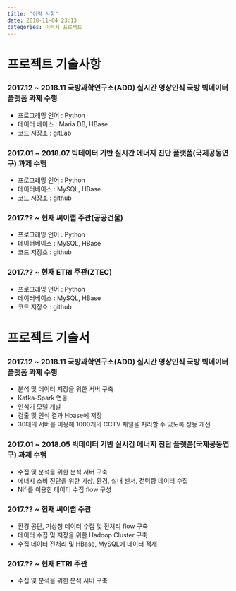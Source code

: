 ```yaml
---
title: "이력 사항"
date: 2018-11-04 23:13
categories: 이력서 프로젝트
---
```


# 프로젝트 기술사항

### 2017.12 ~ 2018.11 국방과학연구소(ADD) 실시간 영상인식 국방 빅데이터 플랫폼 과제 수행
- 프로그래밍 언어 : Python
- 데이터 베이스 : Maria DB, HBase
- 코드 저장소 : gitLab


### 2017.01 ~ 2018.07 빅데이터 기반 실시간 에너지 진단 플랫폼(국제공동연구) 과제 수행
- 프로그래밍 언어 : Python
- 데이터베이스 : MySQL, HBase
- 코드 저장소 : github


### 2017.?? ~ 현재 씨이랩 주관(공공건물)
- 프로그래밍 언어 : Python
- 데이터베이스 : MySQL, HBase
- 코드 저장소 : github


### 2017.?? ~ 현재 ETRI 주관(ZTEC)
- 프로그래밍 언어 : Python
- 데이터베이스 : MySQL, HBase
- 코드 저장소 : github


# 프로젝트 기술서

### 2017.12 ~ 2018.11 국방과학연구소(ADD) 실시간 영상인식 국방 빅데이터 플랫폼 과제 수행
- 분석 및 데이터 저장을 위한  서버 구축
- Kafka-Spark 연동
- 인식기 모델 개발
- 검출 및 인식 결과 Hbase에 저장
- 30대의 서버를 이용해 1000개의 CCTV 채널을 처리할 수 있도록 성능 개선


### 2017.01 ~ 2018.05 빅데이터 기반 실시간 에너지 진단 플랫폼(국제공동연구) 과제 수행
- 수집 및 분석을 위한 분석 서버 구축
- 에너지 소비 진단을 위한 기상, 환경, 실내 센서, 전력량 데이터 수집
- Nifi를 이용한 데이터 수집 flow 구성


### 2017.?? ~ 현재 씨이랩 주관
- 환경 공단, 기상청 데이터 수집 및 전처리 flow 구축
- 데이터 수집 및 저장을 위한 Hadoop Cluster 구축
- 수집 데이터 전처리 및 HBase, MySQL에 데이터 적재


### 2017.?? ~ 현재 ETRI 주관
- 수집 및 분석을 위한 분석 서버 구축
